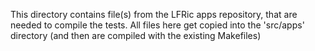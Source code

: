 This directory contains file(s) from the LFRic apps repository, that are
needed to compile the tests. All files here get copied into the 'src/apps'
directory (and then are compiled with the existing Makefiles)

